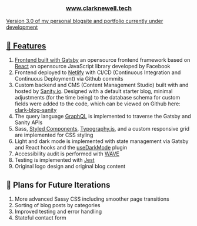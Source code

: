<p align="center">
  <a href="https://www.clarknewell.tech">
    <h3 align="center">www.clarknewell.tech</h3>
</p>


Version 3.0 of my personal blogsite and portfolio currently under development

## 🚀 Features

1. Frontend built with [Gatsby](https://gatsbyjs.com) an opensource frontend framework based on [React](https://reactjs.org) an opensource JavaScript library developed by Facebook
1. Frontend deployed to [Netlify](https://www.netlify.com) with CI/CD (Continuous Integration and Continuous Deployment) via Github commits
1. Custom backend and CMS (Content Management Studio) built with and hosted by [Sanity.io](https://sanity.io). Designed with a default starter blog, minimal adjustments (for the time being) to the database schema for custom fields were added to the code, which can be viewed on Github here: [clark-blog-sanity](https://github.com/WCNewell/clark-blog-sanity)
1. The query language [GraphQL](https://graphql.org) is implemented to traverse the Gatsby and Sanity APIs
1. Sass, [Styled Components](https://styled-components.com/), [Typography.js](https://kyleamathews.github.io/typography.js/), and a custom responsive grid are implemented for CSS styling
1. Light and dark mode is implemented with state management via Gatsby and React hooks and the [useDarkMode](https://www.npmjs.com/package/use-dark-mode) plugin
1. Accessibility audit is performed with [WAVE](https://wave.webaim.org/)
1. Testing is implemented with [Jest](https://jestjs.io/)
1. Original logo design and original blog content

## 💖 Plans for Future Iterations

1. More advanced Sassy CSS including smoother page transitions
1. Sorting of blog posts by categories
1. Improved testing and error handling
1. Stateful contact form


